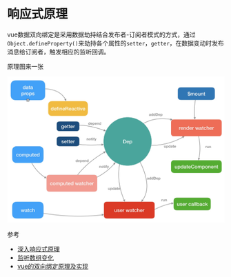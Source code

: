 # 响应式原理

vue数据双向绑定是采用数据劫持结合发布者-订阅者模式的方式，通过`Object.defineProperty()`来劫持各个属性的`setter`，`getter`，在数据变动时发布消息给订阅者，触发相应的监听回调。

原理图来一张

![](./img/reactive.jpg)

<!-- 、 -->

参考

- [深入响应式原理](https://ustbhuangyi.github.io/vue-analysis/v2/reactive/reactive-object.html#object-defineproperty)
- [监听数组变化](https://ustbhuangyi.github.io/vue-analysis/v2/reactive/questions.html#%E6%95%B0%E7%BB%84)
- [vue的双向绑定原理及实现](https://www.cnblogs.com/canfoo/p/6891868.html)
